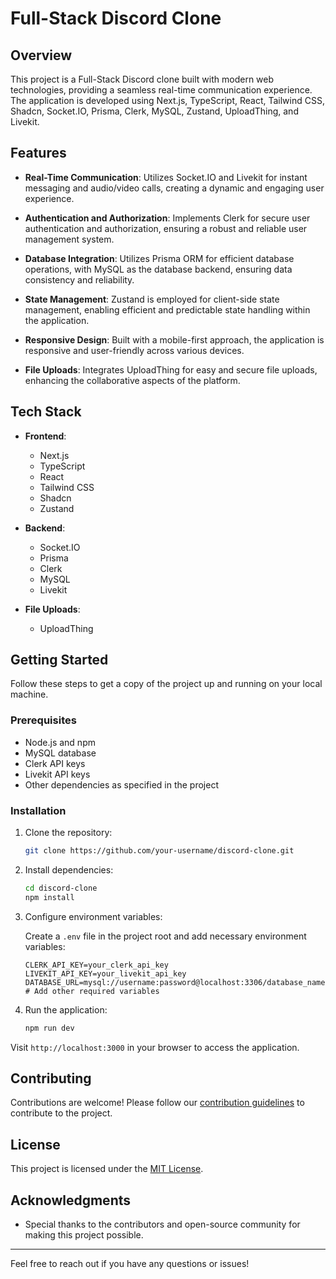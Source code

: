 # Full-Stack Discord Clone

## Overview

This project is a Full-Stack Discord clone built with modern web technologies, providing a seamless real-time communication experience. The application is developed using Next.js, TypeScript, React, Tailwind CSS, Shadcn, Socket.IO, Prisma, Clerk, MySQL, Zustand, UploadThing, and Livekit.

## Features

- **Real-Time Communication**: Utilizes Socket.IO and Livekit for instant messaging and audio/video calls, creating a dynamic and engaging user experience.

- **Authentication and Authorization**: Implements Clerk for secure user authentication and authorization, ensuring a robust and reliable user management system.

- **Database Integration**: Utilizes Prisma ORM for efficient database operations, with MySQL as the database backend, ensuring data consistency and reliability.

- **State Management**: Zustand is employed for client-side state management, enabling efficient and predictable state handling within the application.

- **Responsive Design**: Built with a mobile-first approach, the application is responsive and user-friendly across various devices.

- **File Uploads**: Integrates UploadThing for easy and secure file uploads, enhancing the collaborative aspects of the platform.

## Tech Stack

- **Frontend**:
  - Next.js
  - TypeScript
  - React
  - Tailwind CSS
  - Shadcn
  - Zustand

- **Backend**:
  - Socket.IO
  - Prisma
  - Clerk
  - MySQL
  - Livekit

- **File Uploads**:
  - UploadThing

## Getting Started

Follow these steps to get a copy of the project up and running on your local machine.

### Prerequisites

- Node.js and npm
- MySQL database
- Clerk API keys
- Livekit API keys
- Other dependencies as specified in the project

### Installation

1. Clone the repository:

   ```bash
   git clone https://github.com/your-username/discord-clone.git
   ```

2. Install dependencies:

   ```bash
   cd discord-clone
   npm install
   ```

3. Configure environment variables:

   Create a `.env` file in the project root and add necessary environment variables:

   ```env
   CLERK_API_KEY=your_clerk_api_key
   LIVEKIT_API_KEY=your_livekit_api_key
   DATABASE_URL=mysql://username:password@localhost:3306/database_name
   # Add other required variables
   ```

4. Run the application:

   ```bash
   npm run dev
   ```

Visit `http://localhost:3000` in your browser to access the application.

## Contributing

Contributions are welcome! Please follow our [contribution guidelines](CONTRIBUTING.md) to contribute to the project.

## License

This project is licensed under the [MIT License](LICENSE.md).

## Acknowledgments

- Special thanks to the contributors and open-source community for making this project possible.

---

Feel free to reach out if you have any questions or issues!
